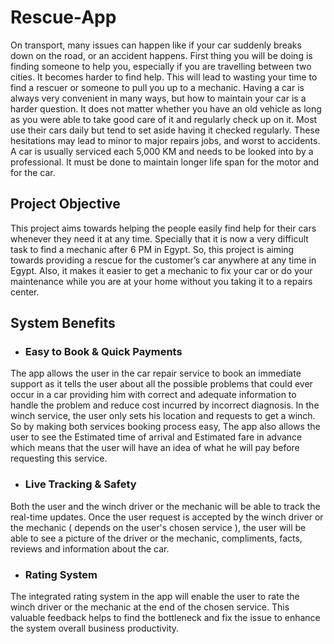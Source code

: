 # Rescue-App

On transport, many issues can happen like if your car suddenly breaks down on the road, or an accident happens. First thing you will be doing is finding someone to help you,
especially if you are travelling between two cities. It becomes harder to find help. This will lead to wasting your time to find a rescuer or someone to pull you up to a mechanic.
Having a car is always very convenient in many ways, but how to maintain your car is a harder question. It does not matter whether you have an old vehicle as long as you were able 
to take good care of it and regularly check up on it. Most use their cars daily but tend to set aside having it checked regularly. These hesitations may lead to minor to 
major repairs jobs, and worst to accidents. A car is usually serviced each 5,000 KM and needs to be looked into by a professional. It must be done to maintain longer 
life span for the motor and for the car.

## Project Objective
This project aims towards helping the people easily find help for their cars whenever they need it at any time. Specially that it is now a very difficult task to 
find a mechanic after 6 PM in Egypt. So, this project is aiming towards providing a rescue for the customer’s car anywhere at any time in Egypt. 
Also, it makes it easier to get a mechanic to fix your car or do your maintenance while you are at your home without you taking it to a repairs center. 

## System Benefits 
 
* ### Easy to Book & Quick Payments
The app allows the user in the car repair service to book an immediate support as it tells the user about all the possible problems that could ever occur in a car 
providing him with correct and adequate information to handle the problem and reduce cost incurred by incorrect diagnosis. 
In the winch service, the user only sets his location and requests to get a winch. 
So by making both services booking process easy, The app also allows the user to see the Estimated time of arrival and Estimated fare in advance 
which means that the user will have an idea of what he will pay before requesting this service. 

* ### Live Tracking & Safety
Both the user and the winch driver or the mechanic will be able to track the real-time updates. 
Once the user request is accepted by the winch driver or the mechanic ( depends on the user's chosen service ), 
the user will be able to see a picture of the driver or the mechanic, compliments, facts, reviews and information about the car.
 
* ### Rating System
The integrated rating system in the app will enable the user to rate the winch driver or the mechanic at the end of the chosen service. 
This valuable feedback helps to find the bottleneck and fix the issue to enhance the system overall business productivity. 

